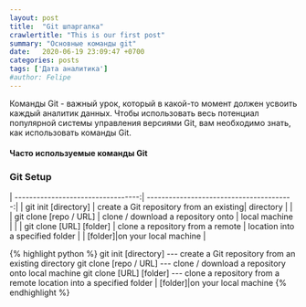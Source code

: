 ```yaml
---
layout: post
title:  "Git шпаргалка"
crawlertitle: "This is our first post"
summary: "Основные команды git"
date:   2020-06-19 23:09:47 +0700
categories: posts
tags: ['Дата аналитика']
#author: Felipe
---
```




Команды Git - важный урок, который в какой-то момент должен усвоить каждый аналитик данных. Чтобы использовать весь потенциал популярной системы управления версиями Git, вам необходимо знать, как использовать команды Git.

#### Часто используемые команды Git

### Git Setup

| ----------------------------------:| ----------------------------------------:|
| git init [directory]               |  create a Git repository from an existing|
directory                            |                                          |
| git clone [repo / URL]             |  clone / download a repository onto      |
local machine                        |                                          |
| git clone [URL] [folder]           |    clone a repository from a remote      |
location into a specified folder     |                                          |
[folder]|on your local machine       |


{% highlight python %}
git init [directory]   ---  create a Git repository from an existing directory
git clone [repo / URL] --- clone / download a repository onto local machine
git clone [URL] [folder] --- clone a repository from a remote location into a specified folder     |                             [folder]|on your local machine
{% endhighlight %}